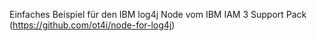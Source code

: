 Einfaches Beispiel für den IBM log4j Node vom IBM IAM 3 Support Pack (https://github.com/ot4i/node-for-log4j)
